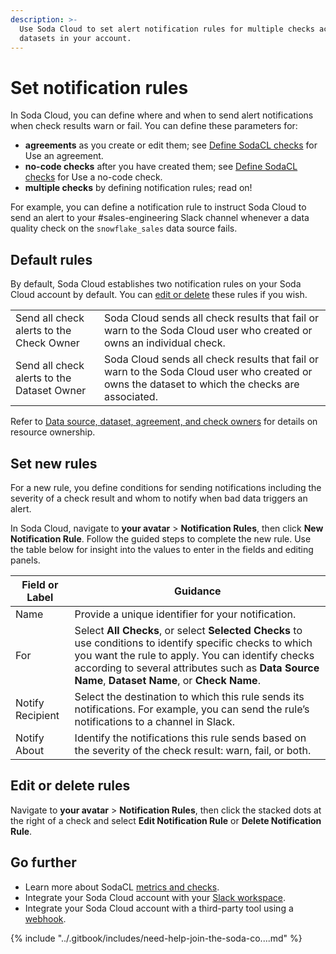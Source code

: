 ```yaml
---
description: >-
  Use Soda Cloud to set alert notification rules for multiple checks across
  datasets in your account.
---
```


# Set notification rules

In Soda Cloud, you can define where and when to send alert notifications when check results warn or fail. You can define these parameters for:

* **agreements** as you create or edit them; see [Define SodaCL checks](../soda-cl-overview/#define-sodacl-checks) for Use an agreement.
* **no-code checks** after you have created them; see [Define SodaCL checks](../soda-cl-overview/#define-sodacl-checks) for Use a no-code check.
* **multiple checks** by defining notification rules; read on!

For example, you can define a notification rule to instruct Soda Cloud to send an alert to your #sales-engineering Slack channel whenever a data quality check on the `snowflake_sales` data source fails.

## Default rules

By default, Soda Cloud establishes two notification rules on your Soda Cloud account by default. You can [edit or delete](notif-rules.md#edit-or-delete-rules) these rules if you wish.

|                                            |                                                                                                                                                 |
| ------------------------------------------ | ----------------------------------------------------------------------------------------------------------------------------------------------- |
| Send all check alerts to the Check Owner   | Soda Cloud sends all check results that fail or warn to the Soda Cloud user who created or owns an individual check.                            |
| Send all check alerts to the Dataset Owner | Soda Cloud sends all check results that fail or warn to the Soda Cloud user who created or owns the dataset to which the checks are associated. |

Refer to [Data source, dataset, agreement, and check owners](roles-global.md) for details on resource ownership.

## Set new rules

For a new rule, you define conditions for sending notifications including the severity of a check result and whom to notify when bad data triggers an alert.

In Soda Cloud, navigate to **your avatar** > **Notification Rules**, then click **New Notification Rule**. Follow the guided steps to complete the new rule. Use the table below for insight into the values to enter in the fields and editing panels.

| Field or Label   | Guidance                                                                                                                                                                                                                                                           |
| ---------------- | ------------------------------------------------------------------------------------------------------------------------------------------------------------------------------------------------------------------------------------------------------------------ |
| Name             | Provide a unique identifier for your notification.                                                                                                                                                                                                                 |
| For              | Select **All Checks**, or select **Selected Checks** to use conditions to identify specific checks to which you want the rule to apply. You can identify checks according to several attributes such as **Data Source Name**, **Dataset Name**, or **Check Name**. |
| Notify Recipient | Select the destination to which this rule sends its notifications. For example, you can send the rule’s notifications to a channel in Slack.                                                                                                                       |
| Notify About     | Identify the notifications this rule sends based on the severity of the check result: warn, fail, or both.                                                                                                                                                         |

## Edit or delete rules

Navigate to **your avatar** > **Notification Rules**, then click the stacked dots at the right of a check and select **Edit Notification Rule** or **Delete Notification Rule**.

## Go further

* Learn more about SodaCL [metrics and checks](../sodacl-reference/metrics-and-checks.md).
* Integrate your Soda Cloud account with your [Slack workspace](../integrate-soda/integrate-slack.md).
* Integrate your Soda Cloud account with a third-party tool using a [webhook](../integrate-soda/integrate-webhooks.md).

{% include "../.gitbook/includes/need-help-join-the-soda-co....md" %}
